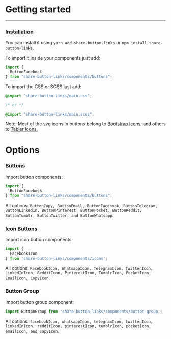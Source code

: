 # Getting started

---

### Installation

You can install it using `yarn add share-button-links` or `npm install share-button-links`.

To import it inside your components just add:

```javascript
import {
  ButtonFacebook
} from "share-button-links/components/buttons";
```

To import the CSS or SCSS just add:

```css
@import "share-button-links/main.css";

/* or */

@import "share-button-links/main.scss";
```

<p><span class="font-semibold text-primary-600">Note:</span> Most of the svg icons in buttons belong to <a href="https://icons.getbootstrap.com/" target="_blank" class="link info">Bootstrap Icons.</a> and others to <a href="https://tablericons.com/" target="_blank" class="link info">Tabler Icons.</a></p>

# Options

### Buttons

Import button components:

```javascript
import { 
  ButtonFacebook
} from "share-button-links/components/buttons";
```

All options: `ButtonCopy, ButtonEmail, ButtonFacebook, ButtonTelegram, ButtonLinkedIn, ButtonPinterest, ButtonPocket, ButtonReddit, ButtonTumblr, ButtonTwitter, and ButtonWhatsapp`.

### Icon Buttons

Import icon button components:

```javascript
import {
  FacebookIcon
} from 'share-button-links/components/icons';
```

All options: `FacebookIcon, WhatsappIcon, TelegramIcon, TwitterIcon, LinkedInIcon, RedditIcon, PinterestIcon, TumblrIcon, PocketIcon, EmailIcon, CopyIcon`.

### Button Group

Import button group component:

```javascript
import ButtonGroup from 'share-button-links/components/button-group';
```

All options: `facebookIcon, whatsappIcon, telegramIcon, twitterIcon, linkedInIcon, redditIcon, pinterestIcon, tumblrIcon, pocketIcon, emailIcon, and copyIcon`.
